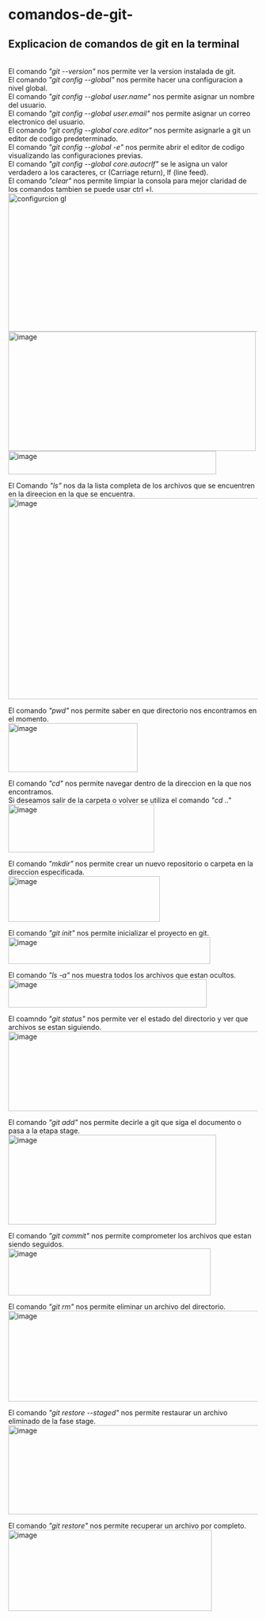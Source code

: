 # comandos-de-git-
<h2><b>Explicacion de comandos de git en la terminal</b></h2><br>
El comando <i>"git --version"</i> nos permite ver la version instalada de git.<br>
El comando <i>"git config --global"</i> nos permite hacer una configuracion a nivel global.<br>
El comando <i>"git config --global user.name"</i> nos permite asignar un nombre del usuario.<br>
El comando <i>"git config --global user.email"</i> nos permite asignar un correo electronico del usuario.<br>
El comando <i>"git config --global core.editor"</i> nos permite asignarle a git un editor de codigo predeterminado.<br>
El comando <i>"git config --global -e"</i> nos permite abrir el editor de codigo visualizando las configuraciones previas.<br>
El comando <i>"git config --global  core.autocrlf"</i> se le asigna un valor verdadero a los caracteres, cr (Carriage return), lf (line feed).<br>
El comando <i>"clear"</i> nos permite limpiar la consola para mejor claridad de los comandos tambien se puede usar ctrl +l.<br>
<img width="536" height="279" alt="configurcion gl" src="https://github.com/user-attachments/assets/24e9e991-7093-41e5-babe-043ebd099956" />

<img width="500" height="241" alt="image" src="https://github.com/user-attachments/assets/8940b38b-531d-44af-8937-d2216ecc441d" />
<img width="420" height="47" alt="image" src="https://github.com/user-attachments/assets/501f4866-d228-43d5-99bc-197c8c4978cd" />

El Comando <i>"ls"</i> nos da la lista completa de los archivos que se encuentren en la direecion en la que se encuentra.<br>
<img width="679" height="406" alt="image" src="https://github.com/user-attachments/assets/7b5c24ff-d099-4b20-b17c-9f70887e1b3e" />

El comando <i>"pwd"</i> nos permite saber en que directorio nos encontramos en el momento.<br>
<img width="261" height="99" alt="image" src="https://github.com/user-attachments/assets/8c3edcad-5d36-4cf3-bd30-e4e2928b93d8" />


El comando <i>"cd"</i> nos permite navegar dentro de la direccion en la que nos encontramos.<br>
Si deseamos salir de la carpeta o volver se utiliza el comando <i>"cd .."</i><br>
<img width="295" height="97" alt="image" src="https://github.com/user-attachments/assets/918b65c4-2482-4c49-a818-d564c0b6c096" />




El comando <i>"mkdir"</i> nos permite crear un nuevo repositorio o carpeta en la direccion especificada.<br>
<img width="306" height="92" alt="image" src="https://github.com/user-attachments/assets/7b07c96d-ba7d-499b-9385-1c6bffc9f0f6" />


El comando <i>"git init"</i> nos permite inicializar el proyecto en git.<br>
<img width="408" height="54" alt="image" src="https://github.com/user-attachments/assets/7b5ac7c5-b0a5-4cb6-8d48-82097269882f" />


El comando <i>"ls -a"</i> nos muestra todos los archivos que estan ocultos.<br>
<img width="401" height="57" alt="image" src="https://github.com/user-attachments/assets/8850b943-d05f-4a16-8ea3-a293ea17b14a" />

El coamndo <i>"git status"</i> nos permite ver el estado del directorio y ver que archivos se estan siguiendo.<br>
<img width="564" height="161" alt="image" src="https://github.com/user-attachments/assets/14b5a0bf-fcee-4c0e-b62c-deea235b9805" />


El comando <i>"git add"</i> nos permite decirle a git que siga el documento o pasa a la etapa stage.<br>
<img width="420" height="181" alt="image" src="https://github.com/user-attachments/assets/99fc8d54-7b05-4277-969c-e5a12441d8a2" />

El comando <i>"git commit"</i> nos permite comprometer los archivos que estan siendo seguidos.<br>
<img width="409" height="95" alt="image" src="https://github.com/user-attachments/assets/29e93bd1-fb52-473c-b58a-3fe5deeca8a9" />

El comando <i>"git rm"</i> nos permite eliminar un archivo del directorio.<br>
<img width="528" height="183" alt="image" src="https://github.com/user-attachments/assets/8dedf14f-e701-44e6-80cd-f137378980c9" />

El comando <i>"git restore --staged"</i> nos permite restaurar un archivo eliminado de la fase stage.<br>
<img width="535" height="180" alt="image" src="https://github.com/user-attachments/assets/515add74-57f5-41ce-b683-1d8674b74a0e" />


El comando <i>"git restore"</i> nos permite recuperar un archivo por completo.<br>
<img width="411" height="164" alt="image" src="https://github.com/user-attachments/assets/b3c37c43-79af-4efa-bf44-6a904fe869b9" />
